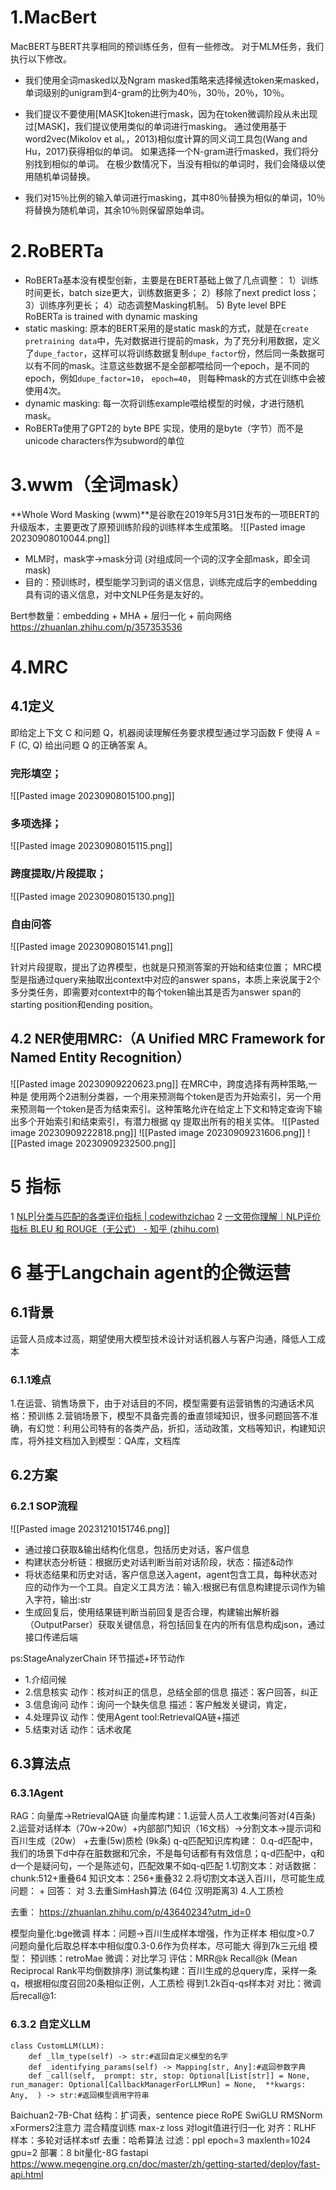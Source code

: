 # 1.MacBert
MacBERT与BERT共享相同的预训练任务，但有一些修改。 对于MLM任务，我们执行以下修改。

- 我们使用全词masked以及Ngram masked策略来选择候选token来masked，单词级别的unigram到4-gram的比例为40％，30％，20％，10％。

- 我们提议不要使用[MASK]token进行mask，因为在token微调阶段从未出现过[MASK]，我们提议使用类似的单词进行masking。 通过使用基于word2vec(Mikolov et al。，2013)相似度计算的同义词工具包(Wang and Hu，2017)获得相似的单词。 如果选择一个N-gram进行masked，我们将分别找到相似的单词。 在极少数情况下，当没有相似的单词时，我们会降级以使用随机单词替换。

- 我们对15％比例的输入单词进行masking，其中80％替换为相似的单词，10％将替换为随机单词，其余10％则保留原始单词。

# 2.RoBERTa
- RoBERTa基本没有模型创新，主要是在BERT基础上做了几点调整： 1）训练时间更长，batch size更大，训练数据更多； 2）移除了next predict loss； 3）训练序列更长； 4）动态调整Masking机制。 5) Byte level  BPE  RoBERTa is trained with dynamic masking
- static masking: 原本的BERT采用的是static mask的方式，就是在`create pretraining data`中，先对数据进行提前的mask，为了充分利用数据，定义了`dupe_factor`，这样可以将训练数据复制`dupe_factor`份，然后同一条数据可以有不同的mask。注意这些数据不是全部都喂给同一个epoch，是不同的epoch，例如`dupe_factor=10`， `epoch=40`， 则每种mask的方式在训练中会被使用4次。
- dynamic masking: 每一次将训练example喂给模型的时候，才进行随机mask。
- RoBERTa使用了GPT2的 byte BPE 实现，使用的是byte（字节）而不是unicode characters作为subword的单位

# 3.wwm（全词mask）
**Whole Word Masking (wwm)**是谷歌在2019年5月31日发布的一项BERT的升级版本，主要更改了原预训练阶段的训练样本生成策略。
![[Pasted image 20230908010044.png]]
- MLM时，mask字->mask分词 (对组成同一个词的汉字全部mask，即全词mask)
- 目的：预训练时，模型能学习到词的语义信息，训练完成后字的embedding具有词的语义信息，对中文NLP任务是友好的。

Bert参数量：embedding + MHA + 层归一化 + 前向网络
https://zhuanlan.zhihu.com/p/357353536
# 4.MRC
## 4.1定义
即给定上下文 C 和问题 Q，机器阅读理解任务要求模型通过学习函数 F 使得 A = F (C, Q) 给出问题 Q 的正确答案 A。
### 完形填空；
![[Pasted image 20230908015100.png]]
### 多项选择；
![[Pasted image 20230908015115.png]]
### 跨度提取/片段提取；
![[Pasted image 20230908015130.png]]
### 自由问答
![[Pasted image 20230908015141.png]]

针对片段提取，提出了边界模型，也就是只预测答案的开始和结束位置；
MRC模型是指通过query来抽取出context中对应的answer spans，本质上来说属于2个多分类任务，即需要对context中的每个token输出其是否为answer span的starting position和ending position。

## 4.2 NER使用MRC:（A Unified MRC Framework for Named Entity Recognition）
![[Pasted image 20230909220623.png]]
在MRC中，跨度选择有两种策略,一种是  使用两个2进制分类器，一个用来预测每个token是否为开始索引，另一个用来预测每一个token是否为结束索引。这种策略允许在给定上下文和特定查询下输出多个开始索引和结束索引，有潜力根据 qy 提取出所有的相关实体。
![[Pasted image 20230909222818.png]]
![[Pasted image 20230909231606.png]]
![[Pasted image 20230909232500.png]]
# 5 指标
1 [NLP|分类与匹配的各类评价指标 | codewithzichao](https://codewithzichao.github.io/2020/05/12/NLP-%E5%88%86%E7%B1%BB%E4%B8%8E%E5%8C%B9%E9%85%8D%E7%9A%84%E5%90%84%E7%B1%BB%E8%AF%84%E4%BB%B7%E6%8C%87%E6%A0%87/)
2 [一文带你理解｜NLP评价指标 BLEU 和 ROUGE（无公式） - 知乎 (zhihu.com)](https://zhuanlan.zhihu.com/p/647310970)

# 6 基于Langchain agent的企微运营
## 6.1背景
运营人员成本过高，期望使用大模型技术设计对话机器人与客户沟通，降低人工成本
### 6.1.1难点
1.在运营、销售场景下，由于对话目的不同，模型需要有运营销售的沟通话术风格：预训练
2.营销场景下，模型不具备完善的垂直领域知识，很多问题回答不准确，有幻觉：利用公司特有的各类产品，折扣，活动政策，文档等知识，构建知识库，将外挂文档加入到模型：QA库，文档库
## 6.2方案
### 6.2.1 SOP流程
![[Pasted image 20231210151746.png]]
- 通过接口获取&输出结构化信息，包括历史对话，客户信息
- 构建状态分析链：根据历史对话判断当前对话阶段，状态：描述&动作
- 将状态结果和历史对话，客户信息送入agent，agent包含工具，每种状态对应的动作为一个工具。自定义工具方法：输入:根据已有信息构建提示词作为输入字符，输出:str
- 生成回复后，使用结果链判断当前回复是否合理，构建输出解析器（OutputParser）获取关键信息，将包括回复在内的所有信息构成json，通过接口传递后端

ps:StageAnalyzerChain
环节描述+环节动作
- 1.介绍问候 
- 2.信息核实 动作：核对纠正的信息，总结全部的信息 描述：客户回答，纠正
- 3.信息询问 动作：询问一个缺失信息  描述：客户触发关键词，肯定，
- 4.处理异议 动作：使用Agent tool:RetrievalQA链+描述
- 5.结束对话 动作：话术收尾 
## 6.3算法点
### 6.3.1Agent
RAG：向量库->RetrievalQA链 
向量库构建：1.运营人员人工收集问答对(4百条) 2.运营对话样本（70w->20w）+内部部门知识（16文档）->分割文本->提示词和百川生成（20w） +去重(5w)质检 (9k条)
q-q匹配知识库构建：
0.q-d匹配中，我们的场景下d中存在脏数据和冗余，不是每句话都有有效信息；q-d匹配中，q和d一个是疑问句，一个是陈述句，匹配效果不如q-q匹配
1.切割文本：对话数据：chunk:512+重叠64 知识文本：256+重叠32
2.将切割文本送入百川，尽可能生成 问题： + 回答： 对
3.去重SimHash算法 (64位 汉明距离3)
4.人工质检

去重： https://zhuanlan.zhihu.com/p/43640234?utm_id=0

模型向量化:bge微调
样本：问题->百川生成样本增强，作为正样本 相似度>0.7     问题向量化后取总样本中相似度0.3-0.6作为负样本，尽可能大  得到7k三元组
模型： 预训练：retroMae 微调：对比学习
评估：MRR@k Recall@k  (Mean Reciprocal Rank平均倒数排序) 测试集构建：百川生成的总query库，采样一条q，根据相似度召回20条相似正例，人工质检 得到1.2k百q-qs样本对
对比：微调后recall@1:

### 6.3.2 自定义LLM

```
class CustomLLM(LLM):
	def _llm_type(self) -> str:#返回自定义模型的名字
	def _identifying_params(self) -> Mapping[str, Any]:#返回参数字典
	def _call(self,  prompt: str, stop: Optional[List[str]] = None, run_manager: Optional[CallbackManagerForLLMRun] = None,  **kwargs: Any,  ) -> str:#返回模型调用字符串
```
Baichuan2-7B-Chat
结构：扩词表，sentence piece RoPE SwiGLU RMSNorm xFormers2注意力 混合精度训练 max-z loss 对logit值进行归一化 对齐：RLHF
样本：多轮对话样本stf
去重：哈希算法
过滤：ppl
epoch=3 maxlenth=1024 gpu=2
部署：8 bit量化-8G  fastapi
https://www.megengine.org.cn/doc/master/zh/getting-started/deploy/fast-api.html
